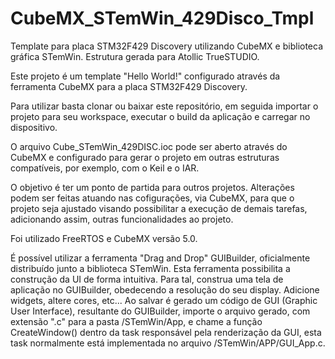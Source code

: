 # CubeMX_STemWin_429Disco_Tmpl

Template para placa STM32F429 Discovery utilizando CubeMX e biblioteca gráfica STemWin. Estrutura gerada para Atollic TrueSTUDIO.

Este projeto é um template "Hello World!" configurado através da ferramenta CubeMX para a placa STM32F429 Discovery.

Para utilizar basta clonar ou baixar este repositório, em seguida importar o projeto para seu workspace, executar o build da aplicação
e carregar no dispositivo.

O arquivo Cube_STemWin_429DISC.ioc pode ser aberto através do CubeMX e configurado para gerar o projeto em outras estruturas compatíveis,
por exemplo, com o Keil e o IAR.

O objetivo é ter um ponto de partida para outros projetos. Alterações podem ser feitas atuando nas cofigurações, via CubeMX, para que o projeto seja ajustado visando possibilitar a execução de demais tarefas, adicionando assim, outras funcionalidades ao projeto.

Foi utilizado FreeRTOS e CubeMX versão 5.0.

É possível utilizar a ferramenta "Drag and Drop" GUIBuilder, oficialmente distribuído junto a biblioteca STemWin. Esta ferramenta possibilita a construção da UI de forma intuitiva. 
Para tal, construa uma tela de aplicação no GUIBuilder, obedecendo a resolução do seu display. Adicione widgets, altere cores, etc... Ao salvar é gerado um código de GUI (Graphic User Interface), resultante do GUIBuilder, importe o arquivo gerado, com extensão ".c" para a pasta /STemWin/App, e chame a função CreateWindow() dentro da task responsável pela renderização da GUI, esta task normalmente está implementada no arquivo /STemWin/APP/GUI_App.c.
